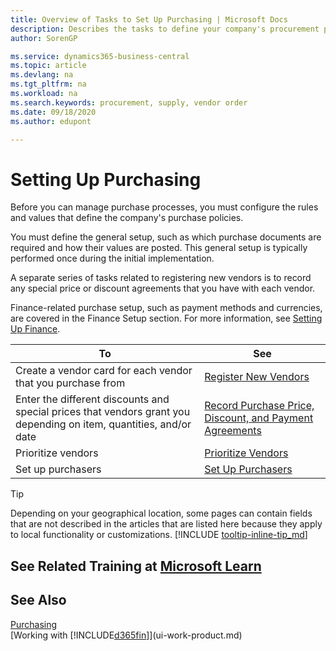 ```yaml
---
title: Overview of Tasks to Set Up Purchasing | Microsoft Docs
description: Describes the tasks to define your company's procurement policies and set up your purchasing processes.
author: SorenGP

ms.service: dynamics365-business-central
ms.topic: article
ms.devlang: na
ms.tgt_pltfrm: na
ms.workload: na
ms.search.keywords: procurement, supply, vendor order
ms.date: 09/18/2020
ms.author: edupont

---
```

# Setting Up Purchasing
Before you can manage purchase processes, you must configure the rules and values that define the company's purchase policies.

You must define the general setup, such as which purchase documents are required and how their values are posted. This general setup is typically performed once during the initial implementation.

A separate series of tasks related to registering new vendors is to record any special price or discount agreements that you have with each vendor.

Finance-related purchase setup, such as payment methods and currencies, are covered in the Finance Setup section. For more information, see [Setting Up Finance](finance-setup-finance.md).

| To | See |
| --- | --- |
| Create a vendor card for each vendor that you purchase from|[Register New Vendors](purchasing-how-register-new-vendors.md) |
| Enter the different discounts and special prices that vendors grant you depending on item, quantities, and/or date |[Record Purchase Price, Discount, and Payment Agreements](purchasing-how-record-purchase-price-discount-payment-agreements.md) |
| Prioritize vendors |[Prioritize Vendors](purchasing-how-prioritize-vendors.md) |
| Set up purchasers |[Set Up Purchasers](purchasing-how-setup-purchasers.md) |

> [!TIP]
> Depending on your geographical location, some pages can contain fields that are not described in the articles that are listed here because they apply to local functionality or customizations. [!INCLUDE [tooltip-inline-tip_md](includes/tooltip-inline-tip_md.md)]

## See Related Training at [Microsoft Learn](/learn/paths/trade-get-started-dynamics-365-business-central/)

## See Also

[Purchasing](purchasing-manage-purchasing.md)  
[Working with [!INCLUDE[d365fin](includes/d365fin_md.md)]](ui-work-product.md)
